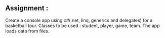 ## Assignment : 
 Create a console app using c#(.net, linq, generics and delegates) for a basketball tour.
 Classes to be used : student, player, game, team.
 The app loads data from files.
